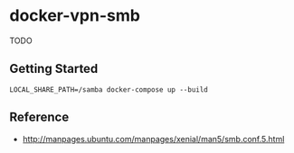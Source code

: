 # docker-vpn-smb

TODO 

## Getting Started

```
LOCAL_SHARE_PATH=/samba docker-compose up --build
```

## Reference

* http://manpages.ubuntu.com/manpages/xenial/man5/smb.conf.5.html
